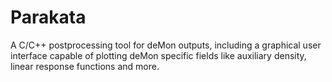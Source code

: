 # Parakata
A C/C++ postprocessing tool for deMon outputs, including a graphical user interface capable of plotting deMon specific fields like auxiliary density, linear response functions and more.
